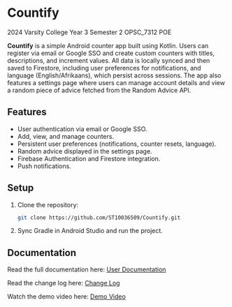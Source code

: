 # Countify
2024 Varsity College Year 3 Semester 2 OPSC_7312 POE

**Countify** is a simple Android counter app built using Kotlin. Users can register via email or Google SSO and create custom counters with titles, descriptions, and increment values. All data is locally synced and then saved to Firestore, including user preferences for notifications, and language (English/Afrikaans), which persist across sessions. The app also features a settings page where users can manage account details and view a random piece of advice fetched from the Random Advice API.

## Features
- User authentication via email or Google SSO.
- Add, view, and manage counters.
- Persistent user preferences (notifications, counter resets, language).
- Random advice displayed in the settings page.
- Firebase Authentication and Firestore integration.
- Push notifications.

## Setup
1. Clone the repository:  
   ```bash
   git clone https://github.com/ST10036509/Countify.git
2. Sync Gradle in Android Studio and run the project.

## Documentation
Read the full documentation here: [User Documentation](./user_documentation.pdf) 

Read the change log here: [Change Log](./change_log.pdf)

Watch the demo video here: [Demo Video](./countify_demo_video.mkv)
